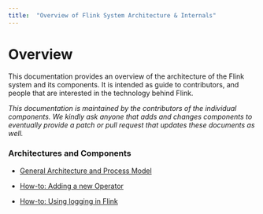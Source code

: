 ```yaml
---
title:  "Overview of Flink System Architecture & Internals"
---
```


# Overview

This documentation provides an overview of the architecture of the Flink system
and its components. It is intended as guide to contributors, and people
that are interested in the technology behind Flink.

*This documentation is maintained by the contributors of the individual components.
We kindly ask anyone that adds and changes components to eventually provide a patch
or pull request that updates these documents as well.*


### Architectures and Components

- [General Architecture and Process Model](internal_general_arch.html)

<!--
- [Life Cycle of a Program](program_life_cycle.html)

- [Jobs and Scheduling](job_scheduling.html)

- [Distributed Runtime](distributed_runtime.html)

- [Runtime Algorithms and Memory Management](operators_and_memory.html)

- [Program Optimizer](optimizer.html)
-->

- [How-to: Adding a new Operator](internal_add_operator.html)

<!--
- [Java API, Types, and Type Extraction](types.html)
-->

<!--
- [RPC and JobManager Communication](rpc_transfer.html)
-->

- [How-to: Using logging in Flink](internal_logging.html)